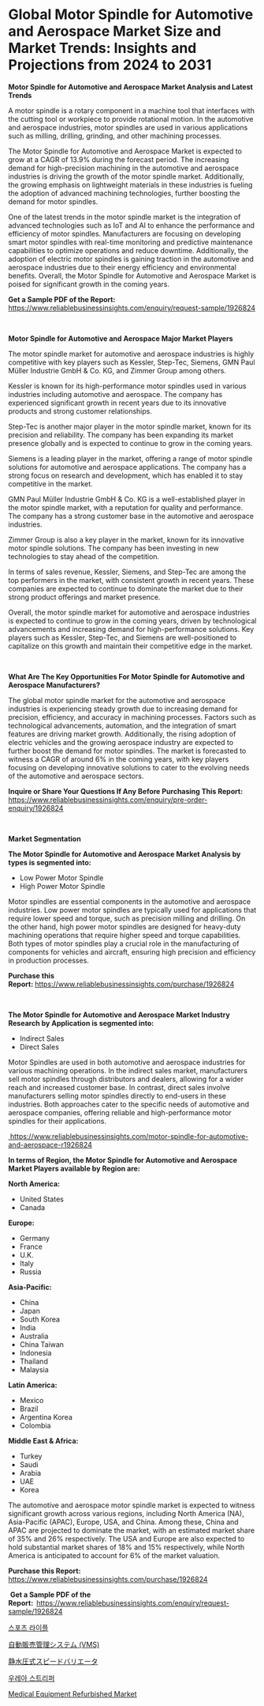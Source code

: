 <p><h1>Global Motor Spindle for Automotive and Aerospace Market Size and Market Trends: Insights and Projections from 2024 to 2031</h1></p><p><strong>Motor Spindle for Automotive and Aerospace Market Analysis and Latest Trends</strong></p>
<p><p>A motor spindle is a rotary component in a machine tool that interfaces with the cutting tool or workpiece to provide rotational motion. In the automotive and aerospace industries, motor spindles are used in various applications such as milling, drilling, grinding, and other machining processes.</p><p>The Motor Spindle for Automotive and Aerospace Market is expected to grow at a CAGR of 13.9% during the forecast period. The increasing demand for high-precision machining in the automotive and aerospace industries is driving the growth of the motor spindle market. Additionally, the growing emphasis on lightweight materials in these industries is fueling the adoption of advanced machining technologies, further boosting the demand for motor spindles.</p><p>One of the latest trends in the motor spindle market is the integration of advanced technologies such as IoT and AI to enhance the performance and efficiency of motor spindles. Manufacturers are focusing on developing smart motor spindles with real-time monitoring and predictive maintenance capabilities to optimize operations and reduce downtime. Additionally, the adoption of electric motor spindles is gaining traction in the automotive and aerospace industries due to their energy efficiency and environmental benefits. Overall, the Motor Spindle for Automotive and Aerospace Market is poised for significant growth in the coming years.</p></p>
<p><strong>Get a Sample PDF of the Report:&nbsp;</strong> <a href="https://www.reliablebusinessinsights.com/enquiry/request-sample/1926824">https://www.reliablebusinessinsights.com/enquiry/request-sample/1926824</a></p>
<p>&nbsp;</p>
<p><strong>Motor Spindle for Automotive and Aerospace Major Market Players</strong></p>
<p><p>The motor spindle market for automotive and aerospace industries is highly competitive with key players such as Kessler, Step-Tec, Siemens, GMN Paul Müller Industrie GmbH & Co. KG, and Zimmer Group among others.</p><p>Kessler is known for its high-performance motor spindles used in various industries including automotive and aerospace. The company has experienced significant growth in recent years due to its innovative products and strong customer relationships.</p><p>Step-Tec is another major player in the motor spindle market, known for its precision and reliability. The company has been expanding its market presence globally and is expected to continue to grow in the coming years.</p><p>Siemens is a leading player in the market, offering a range of motor spindle solutions for automotive and aerospace applications. The company has a strong focus on research and development, which has enabled it to stay competitive in the market.</p><p>GMN Paul Müller Industrie GmbH & Co. KG is a well-established player in the motor spindle market, with a reputation for quality and performance. The company has a strong customer base in the automotive and aerospace industries.</p><p>Zimmer Group is also a key player in the market, known for its innovative motor spindle solutions. The company has been investing in new technologies to stay ahead of the competition.</p><p>In terms of sales revenue, Kessler, Siemens, and Step-Tec are among the top performers in the market, with consistent growth in recent years. These companies are expected to continue to dominate the market due to their strong product offerings and market presence.</p><p>Overall, the motor spindle market for automotive and aerospace industries is expected to continue to grow in the coming years, driven by technological advancements and increasing demand for high-performance solutions. Key players such as Kessler, Step-Tec, and Siemens are well-positioned to capitalize on this growth and maintain their competitive edge in the market.</p></p>
<p>&nbsp;</p>
<p><strong>What Are The Key Opportunities For Motor Spindle for Automotive and Aerospace Manufacturers?</strong></p>
<p><p>The global motor spindle market for the automotive and aerospace industries is experiencing steady growth due to increasing demand for precision, efficiency, and accuracy in machining processes. Factors such as technological advancements, automation, and the integration of smart features are driving market growth. Additionally, the rising adoption of electric vehicles and the growing aerospace industry are expected to further boost the demand for motor spindles. The market is forecasted to witness a CAGR of around 6% in the coming years, with key players focusing on developing innovative solutions to cater to the evolving needs of the automotive and aerospace sectors.</p></p>
<p><strong>Inquire or Share Your Questions If Any Before Purchasing This Report:</strong> <a href="https://www.reliablebusinessinsights.com/enquiry/pre-order-enquiry/1926824">https://www.reliablebusinessinsights.com/enquiry/pre-order-enquiry/1926824</a></p>
<p>&nbsp;</p>
<p><strong>Market Segmentation</strong></p>
<p><strong>The Motor Spindle for Automotive and Aerospace Market Analysis by types is segmented into:</strong></p>
<p><ul><li>Low Power Motor Spindle</li><li>High Power Motor Spindle</li></ul></p>
<p><p>Motor spindles are essential components in the automotive and aerospace industries. Low power motor spindles are typically used for applications that require lower speed and torque, such as precision milling and drilling. On the other hand, high power motor spindles are designed for heavy-duty machining operations that require higher speed and torque capabilities. Both types of motor spindles play a crucial role in the manufacturing of components for vehicles and aircraft, ensuring high precision and efficiency in production processes.</p></p>
<p><strong>Purchase this Report:&nbsp;</strong><a href="https://www.reliablebusinessinsights.com/purchase/1926824">https://www.reliablebusinessinsights.com/purchase/1926824</a></p>
<p>&nbsp;</p>
<p><strong>The Motor Spindle for Automotive and Aerospace Market Industry Research by Application is segmented into:</strong></p>
<p><ul><li>Indirect Sales</li><li>Direct Sales</li></ul></p>
<p><p>Motor Spindles are used in both automotive and aerospace industries for various machining operations. In the indirect sales market, manufacturers sell motor spindles through distributors and dealers, allowing for a wider reach and increased customer base. In contrast, direct sales involve manufacturers selling motor spindles directly to end-users in these industries. Both approaches cater to the specific needs of automotive and aerospace companies, offering reliable and high-performance motor spindles for their applications.</p></p>
<p><a href="https://www.reliablebusinessinsights.com/motor-spindle-for-automotive-and-aerospace-r1926824">&nbsp;https://www.reliablebusinessinsights.com/motor-spindle-for-automotive-and-aerospace-r1926824</a></p>
<p><strong>In terms of Region, the Motor Spindle for Automotive and Aerospace Market Players available by Region are:</strong></p>
<p>
    <p> <strong> North America: </strong>
        <ul>
            <li>United States</li>
            <li>Canada</li>
        </ul>
        </p> 
    <p> <strong> Europe: </strong>
        <ul>
            <li>Germany</li>
            <li>France</li>
            <li>U.K.</li>
            <li>Italy</li>
            <li>Russia</li>
        </ul>
        </p> 
    <p> <strong> Asia-Pacific: </strong>
        <ul>
            <li>China</li>
            <li>Japan</li>
            <li>South Korea</li>
            <li>India</li>
            <li>Australia</li>
            <li>China Taiwan</li>
            <li>Indonesia</li>
            <li>Thailand</li>
            <li>Malaysia</li>
        </ul>
        </p> 
    <p> <strong> Latin America: </strong>
        <ul>
            <li>Mexico</li>
            <li>Brazil</li>
            <li>Argentina Korea</li>
            <li>Colombia</li>
        </ul>
        </p> 
    <p> <strong> Middle East & Africa: </strong>
        <ul>
            <li>Turkey</li>
            <li>Saudi</li>
            <li>Arabia</li>
            <li>UAE</li>
            <li>Korea</li>
        </ul>
    </p>
    </p>
<p><p>The automotive and aerospace motor spindle market is expected to witness significant growth across various regions, including North America (NA), Asia-Pacific (APAC), Europe, USA, and China. Among these, China and APAC are projected to dominate the market, with an estimated market share of 35% and 26% respectively. The USA and Europe are also expected to hold substantial market shares of 18% and 15% respectively, while North America is anticipated to account for 6% of the market valuation.</p></p>
<p><strong>Purchase this Report: </strong><a href="https://www.reliablebusinessinsights.com/purchase/1926824">https://www.reliablebusinessinsights.com/purchase/1926824</a></p>
<p>&nbsp;<strong>Get a Sample PDF of the Report:&nbsp;&nbsp;</strong><a href="https://www.reliablebusinessinsights.com/enquiry/request-sample/1926824">https://www.reliablebusinessinsights.com/enquiry/request-sample/1926824</a></p>
<p><strong></strong></p>
<p><p><a href="https://github.com/LuckeyCorbin/Market-Research-Report-List-1/blob/main/8650645125156.md">스포츠 라이플</a></p><p><a href="https://github.com/LeoraEber/Market-Research-Report-List-1/blob/main/1113469116399.md">自動販売管理システム (VMS)</a></p><p><a href="https://github.com/xtkhtofdt934839/Market-Research-Report-List-2/blob/main/6459670116400.md">静水圧式スピードバリエータ</a></p><p><a href="https://github.com/laholand/Market-Research-Report-List-4/blob/main/3160570125157.md">우레아 스트리퍼</a></p><p><a href="https://github.com/goodweq44/Market-Research-Report-List-1/blob/main/medical-equipment-refurbished-market.md">Medical Equipment Refurbished Market</a></p></p>